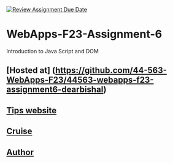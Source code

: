 [![Review Assignment Due Date](https://classroom.github.com/assets/deadline-readme-button-24ddc0f5d75046c5622901739e7c5dd533143b0c8e959d652212380cedb1ea36.svg)](https://classroom.github.com/a/b9NC0g7h)
# WebApps-F23-Assignment-6
Introduction to Java Script and DOM

[Hosted at] (https://github.com/44-563-WebApps-F23/44563-webapps-f23-assignment6-dearbishal)
---
[Tips website](tips.html)
---
[Cruise](cruise.html)
---
[Author](author.html)
---


